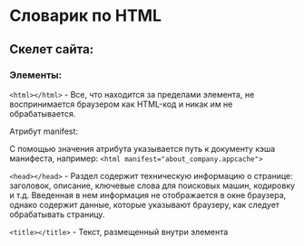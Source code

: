 # Словарик по HTML
## Скелет сайта:
<!DOCTYPE html> <!-- Объявление формата документа -->
<html>
<head> <!-- Техническая информация о документе -->
<meta charset="UTF-8"> <!-- Определяем кодировку символов документа -->
<title>...</title> <!-- Задаем заголовок документа -->
<link rel="stylesheet" type="text/css" href="style.css"> <!-- Подключаем внешнюю таблицу стилей -->
<script src="script.js"></script> <!-- Подключаем сценарии -->
</head>
<body> <!-- Основная часть документа -->
</body>
</html>

### Элементы:

`<html></html>` - Все, что находится за пределами элемента, не воспринимается браузером как HTML-код и никак им не обрабатывается.

Атрибут manifest: 

С помощью значения атрибута указывается путь к документу кэша манифеста, например:
`<html manifest="about_company.appcache">`

`<head></head>` - Раздел содержит техническую информацию о странице: заголовок, описание, ключевые слова для поисковых машин, кодировку и т.д. Введенная в нем информация не отображается в окне браузера, однако содержит данные, которые указывают браузеру, как следует обрабатывать страницу.


`<title></title>` - Текст, размещенный внутри элемента <title>, отображается в строке заголовка веб-браузера. Длина заголовка должна быть не более 60 символов, чтобы полностью поместиться в заголовке. Текст заголовка должен содержать максимально полное описание содержимого веб-страницы.

`<meta>` - Необязательным элементом раздела <head> является элемент <meta>. С его помощью можно задать описание содержимого страницы и ключевые слова для поисковых машин, автора HTML-документа и прочие свойства метаданных. Элемент <head> может содержать несколько элементов <meta>, потому что в зависимости от используемых атрибутов они несут различную информацию.

<meta name="description" content="Описание содержимого страницы">
<meta name="keywords" content="Ключевые слова через запятую">
